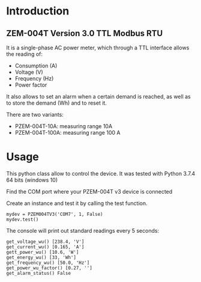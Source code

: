 # Introduction

## ZEM-004T Version 3.0 TTL Modbus RTU

It is a single-phase AC power meter, which through a TTL interface allows the reading of:
- Consumption (A)
- Voltage (V)
- Frequency (Hz)
- Power factor

It also allows to set an alarm when a certain demand is reached, as well as to store the demand (Wh) and to reset it.

There are two variants: 
- PZEM-004T-10A: measuring range 10A 
- PZEM-004T-100A: measuring range 100 A 


# Usage

This python class allow to control the device. It was tested with Python 3.7.4 64 bits (windows 10)

Find the COM port where your PZEM-004T v3 device is connected

Create an instance and test it by calling the test function.

    mydev = PZEM004TV3('COM7', 1, False)
    mydev.test()

The console will print out standard readings every 5 seconds: 

    get_voltage_wu() [238.4, 'V']
    get_current_wu() [0.165, 'A']
    gett_power_wu() [10.6, 'W']
    get_energy_wu() [33, 'Wh']
    get_frequency_wu() [50.0, 'Hz']
    get_power_wu_factor() [0.27, '']
    get_alarm_status() False


